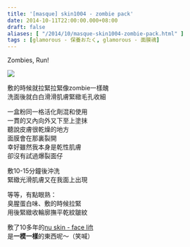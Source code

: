 ```yaml
---
title: '[masque] skin1004 - zombie pack'
date: 2014-10-11T22:00:00.000+08:00
draft: false
aliases: [ "/2014/10/masque-skin1004-zombie-pack.html" ]
tags : [glamorous - 保養おたく, glamorous - 面膜魂]
---
```


Zombies, Run!  

![](/images/skin1004zombie.jpg)

敷的時候就拉緊拉緊像zombie一樣醜  
洗面後就白白滑滑肌膚緊緻毛孔收細  
  
一盒粉同一格活化劑混和使用  
一貫的又內向外又下至上塗抹  
聽說皮膚很乾燥的地方  
面膜會在那裏裂開  
幸好雖然我本身是乾性肌膚  
卻沒有試過爆裂面仔  
  
敷10-15分鐘後沖洗  
緊緻光滑肌膚又在我面上出現  
  
等等，有點眼熟：  
臭腥蛋白味、敷的時候拉緊  
用後緊緻收輪廓撫平乾紋皺紋  
  
敷了10多年的[nu skin - face lift](https://hidie.net/nuskinfacelift/)  
是**一模一樣**的東西呢～（笑喊）
